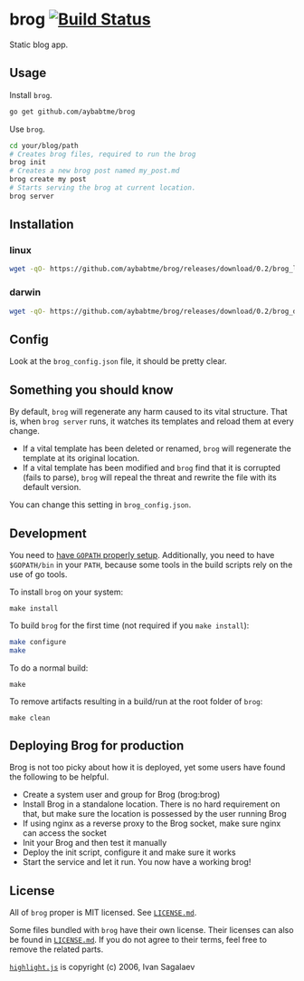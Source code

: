 brog [![Build Status](https://drone.io/github.com/aybabtme/brog/status.png)](https://drone.io/github.com/aybabtme/brog/latest)
====

Static blog app.

Usage
-----

Install `brog`.
```bash
go get github.com/aybabtme/brog
```

Use `brog`.
```bash
cd your/blog/path
# Creates brog files, required to run the brog
brog init
# Creates a new brog post named my_post.md
brog create my post
# Starts serving the brog at current location.
brog server
```

## Installation

### linux

```bash
wget -qO- https://github.com/aybabtme/brog/releases/download/0.2/brog_linux.tar.gz | tar xvz
```

### darwin

```bash
wget -qO- https://github.com/aybabtme/brog/releases/download/0.2/brog_darwin.tar.gz | tar xvz
```

Config
------

Look at the `brog_config.json` file, it should be pretty clear.

Something you should know
-------------------------

By default, `brog` will regenerate any harm caused to its vital structure.
That is, when `brog server` runs, it watches its templates and reload them
at every change.

* If a vital template has been deleted or renamed, `brog` will regenerate the
template at its original location.
* If a vital template has been modified and `brog` find that it is
corrupted (fails to parse), `brog` will repeal the threat and rewrite the file
with its default version.

You can change this setting in `brog_config.json`.

Development
-----------

You need to [have `GOPATH` properly setup](http://golang.org/doc/code.html#GOPATH).
Additionally, you need to have `$GOPATH/bin` in your `PATH`, because some tools
in the build scripts rely on the use of go tools.

To install `brog` on your system:

```
make install
```

To build `brog` for the first time (not required if you `make install`):

```bash
make configure
make
```

To do a normal build:

```
make
```

To remove artifacts resulting in a build/run at the root folder of `brog`:

```
make clean
```

Deploying Brog for production
-----------------------------

Brog is not too picky about how it is deployed, yet some users have found the following to be helpful.

* Create a system user and group for Brog (brog:brog)
* Install Brog in a standalone location. There is no hard requirement on that, but make sure the location is possessed by the user running Brog
* If using nginx as a reverse proxy to the Brog socket, make sure nginx can access the socket
* Init your Brog and then test it manually
* Deploy the init script, configure it and make sure it works
* Start the service and let it run. You now have a working brog!

License
-------

All of `brog` proper is MIT licensed.  See [`LICENSE.md`](LICENSE.md).

Some files bundled with `brog` have their own license. Their licenses can also be found in [`LICENSE.md`](LICENSE.md).  If you do not agree to their terms, feel free to remove the related parts.

[`highlight.js`](https://github.com/isagalaev/highlight.js) is copyright (c) 2006, Ivan Sagalaev
